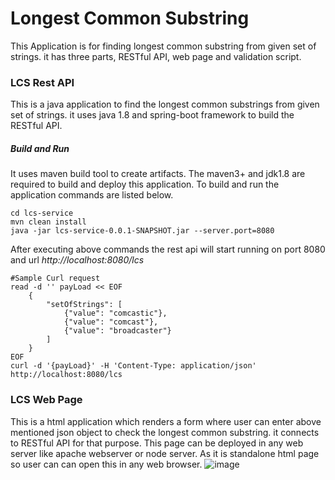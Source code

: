 # Longest Common Substring 
This Application is for finding longest common substring from given set of strings. it has three parts, RESTful API, web page and validation script.


### LCS Rest API
This is a java application to find the longest common substrings from given set of strings. it uses java 1.8 and spring-boot framework to build the RESTful API.

##### Build and Run
It uses maven build tool to create artifacts. The maven3+ and jdk1.8 are required to build and deploy this application. To build and run the application commands are listed below.

```
cd lcs-service
mvn clean install
java -jar lcs-service-0.0.1-SNAPSHOT.jar --server.port=8080
```
After executing above commands the rest api will start running on port 8080 and url *http://localhost:8080/lcs*
```
#Sample Curl request
read -d '' payLoad << EOF
	{
        "setOfStrings": [
            {"value": "comcastic"},
            {"value": "comcast"},
            {"value": "broadcaster"}
        ]
    }
EOF
curl -d '{payLoad}' -H 'Content-Type: application/json' http://localhost:8080/lcs
```

### LCS Web Page
This is a html application which renders a form where user can enter above mentioned json object to check the longest common substring. it connects to RESTful API for that purpose.
This page can be deployed in any web server like apache webserver or node server. As it is standalone html page so user can can open this in any web browser.
![image](https://user-images.githubusercontent.com/50758711/130099414-ee9e2ca8-c196-4225-852b-3b4986f5c520.png)
        

        






